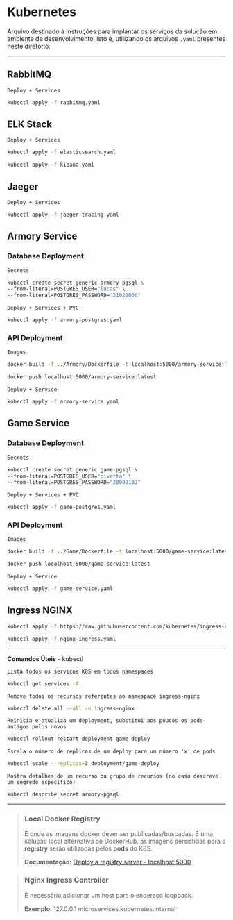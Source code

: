# Kubernetes

Arquivo destinado à instruções para implantar os serviços da solução em ambiente de
desenvolvimento, isto é, utilizando os arquivos `.yaml` presentes neste diretório.

--------------------------------------------------------------------

## RabbitMQ

``Deploy + Services``

```bash
kubectl apply -f rabbitmq.yaml
```

## ELK Stack

``Deploy + Services``

```bash
kubectl apply -f elasticsearch.yaml
```

```bash
kubectl apply -f kibana.yaml
```

## Jaeger

``Deploy + Services``

```bash
kubectl apply -f jaeger-tracing.yaml
```

## Armory Service

### Database Deployment

``Secrets``

```bash
kubectl create secret generic armory-pgsql \
--from-literal=POSTGRES_USER="lucas" \
--from-literal=POSTGRES_PASSWORD="21022000"
```

``Deploy + Services + PVC``

```bash
kubectl apply -f armory-postgres.yaml
```

### API Deployment

``Images``

```bash
docker build -f ../Armory/Dockerfile -t localhost:5000/armory-service:latest ../
```

```bash
docker push localhost:5000/armory-service:latest
```

``Deploy + Service``

```bash
kubectl apply -f armory-service.yaml
```

## Game Service

### Database Deployment

``Secrets``

```bash
kubectl create secret generic game-pgsql \
--from-literal=POSTGRES_USER="pivetta" \
--from-literal=POSTGRES_PASSWORD="20002102"
```

``Deploy + Services + PVC``

```bash
kubectl apply -f game-postgres.yaml
```

### API Deployment

``Images``

```bash
docker build -f ../Game/Dockerfile -t localhost:5000/game-service:latest ../
```

```bash
docker push localhost:5000/game-service:latest
```

``Deploy + Service``

```bash
kubectl apply -f game-service.yaml
```

## Ingress NGINX

```bash
kubectl apply -f https://raw.githubusercontent.com/kubernetes/ingress-nginx/controller-v1.5.1/deploy/static/provider/cloud/deploy.yaml
```

```bash
kubectl apply -f nginx-ingress.yaml
```

--------------------------------------------------------------------

**Comandos Úteis** - kubectl

``Lista todos os serviços K8S em todos namespaces``

```bash
kubectl get services -A
```

``Remove todos os recursos referentes ao namespace ingress-nginx``

```bash
kubectl delete all --all -n ingress-nginx
```

``Reinicia e atualiza um deployment, substitui aos poucos os pods antigos pelos novos``

```bash
kubectl rollout restart deployment game-deploy
```

``Escala o número de replicas de um deploy para um número 'x' de pods``

```bash
kubectl scale --replicas=3 deployment/game-deploy
```

``Mostra detalhes de um recurso ou grupo de recursos (no caso descreve um segredo especifico)``

````bash
kubectl describe secret armory-pgsql
````

--------------------------------------------------------------------

> ### Local Docker Registry
> É onde as imagens docker dever ser publicadas/buscadas. É uma solução local alternativa ao DockerHub,
> as imagens persistidas para o **registry** serão utilizadas pelos **pods** do K8S.
>
> **Documentação:** [Deploy a registry server - localhost:5000](https://docs.docker.com/registry/deploying/)

> ### Nginx Ingress Controller
> É necessário adicionar um host para o endereço loopback.
>
> **Exemplo**: 127.0.0.1 microservices.kubernetes.internal